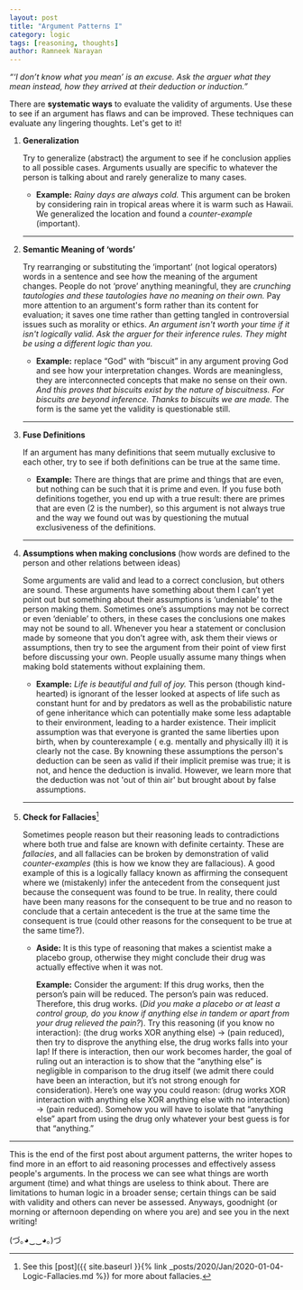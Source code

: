 ```yaml
---
layout: post
title: "Argument Patterns I"
category: logic
tags: [reasoning, thoughts]
author: Ramneek Narayan
---
```


*“‘I don’t know what you mean’ is an excuse. Ask the arguer what they mean instead, how they arrived at their deduction or induction.”*

There are **systematic ways** to evaluate the validity of arguments. Use these to see if an argument has flaws and can be improved. These techniques can evaluate any lingering thoughts. Let's get to it!


1. **Generalization**

    Try to generalize (abstract) the argument to see if he conclusion applies to all possible cases. Arguments usually are specific to whatever the person is talking about and rarely generalize to many cases.

    * **Example:** *Rainy days are always cold.* This argument can be broken by considering rain in tropical areas where it is warm such as Hawaii. We generalized the location and found a *counter-example* (important).

    ---

2. **Semantic Meaning of ‘words’**

    Try rearranging or substituting the ‘important’ (not logical operators) words in a sentence and see how the meaning of the argument changes. People do not ‘prove’ anything meaningful, they are *crunching tautologies and these tautologies have no meaning on their own.* Pay more attention to an argument's form rather than its content for evaluation; it saves one time rather than getting tangled in controversial issues such as morality or ethics. *An argument isn't worth your time if it isn't logically valid. Ask the arguer for their inference rules. They might be using a different logic than you.*

    * **Example:** replace “God” with “biscuit” in any argument proving God and see how your interpretation changes. Words are meaningless, they are interconnected concepts that make no sense on their own. *And this proves that biscuits exist by the nature of biscuitness. For biscuits are beyond inference. Thanks to biscuits we are made.* The form is the same yet the validity is questionable still.

    ---

3. **Fuse Definitions**

    If an argument has many definitions that seem mutually exclusive to each other, try to see if both definitions can be true at the same time.

    * **Example:** There are things that are prime and things that are even, but nothing can be such that it is prime and even. If you fuse both definitions together, you end up with a true result: there are primes that are even (2 is the number), so this argument is not always true and the way we found out was by questioning the mutual exclusiveness of the definitions.

    ---

4. **Assumptions when making conclusions** (how words are defined to the person and other relations between ideas)

    Some arguments are valid and lead to a correct conclusion, but others are sound. These arguments have something about them I can’t yet point out but something about their assumptions is ‘undeniable’ to the person making them. Sometimes one’s assumptions may not be correct or even ‘deniable’ to others, in these cases the conclusions one makes may not be sound to all. Whenever you hear a statement or conclusion made by someone that you don’t agree with, ask them their views or assumptions, then try to see the argument from their point of view first before discussing your own. People usually assume many things when making bold statements without explaining them.

    * **Example:** *Life is beautiful and full of joy.* This person (though kind-hearted) is ignorant of the lesser looked at aspects of life such as constant hunt for and by predators as well as the probabilistic nature of gene inheritance which can potentially make some less adaptable to their environment, leading to a harder existence. Their implicit assumption was that everyone is granted the same liberties upon birth, when by counterexample ( e.g. mentally and physically ill) it is clearly not the case. By knowning these assumptions the person's deduction can be seen as valid if their implicit premise was true; it is not, and hence the deduction is invalid. However, we learn more that the deduction was not 'out of thin air' but brought about by false assumptions.

    ---

5. **Check for Fallacies**[^1]

    Sometimes people reason but their reasoning leads to contradictions where both true and false are known with definite certainty. These are *fallacies*, and all fallacies can be broken by demonstration of valid *counter-examples* (this is how we know they are fallacious). A good example of this is a logically fallacy known as affirming the consequent where we (mistakenly) infer the antecedent from the consequent just because the consequent was found to be true. In reality, there could have been many reasons for the consequent to be true and no reason to conclude that a certain antecedent is the true at the same time the consequent is true (could other reasons for the consequent to be true at the same time?).

    * **Aside:** It is this type of reasoning that makes a scientist make a placebo group, otherwise they might conclude their drug was actually effective when it was not.

      **Example:** Consider the argument: If this drug works, then the person’s pain will be reduced. The person’s pain was reduced. Therefore, this drug works. (*Did you make a placebo or at least a control group, do you know if anything else in tandem or apart from your drug relieved the pain?*). Try this reasoning (if you know no interaction): (the drug works XOR anything else) → (pain reduced), then try to disprove the anything else, the drug works falls into your lap! If there is interaction, then our work becomes harder, the goal of ruling out an interaction is to show that the “anything else” is negligible in comparison to the drug itself (we admit there could have been an interaction, but it’s not strong enough for consideration). Here’s one way you could reason: (drug works XOR interaction with anything else XOR anything else with no interaction) → (pain reduced). Somehow you will have to isolate that “anything else” apart from using the drug only whatever your best guess is for that “anything.”

---

This is the end of the first post about argument patterns, the writer hopes to find more in an effort to aid reasoning processes and effectively assess people's arguments. In the process we can see what things are worth argument (time) and what things are useless to think about. There are limitations to human logic in a broader sense; certain things can be said with validity and others can never be assessed. Anyways, goodnight (or morning or afternoon depending on where you are) and see you in the next writing! <i class="fas fa-meteor"></i>

(づ｡◕‿‿◕｡)づ


[^1]: See this [post]({{ site.baseurl }}{% link _posts/2020/Jan/2020-01-04-Logic-Fallacies.md %}) for more about fallacies.
